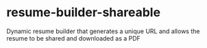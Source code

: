 # resume-builder-shareable
Dynamic resume builder that generates a unique URL and allows the resume to be shared and downloaded as a PDF
